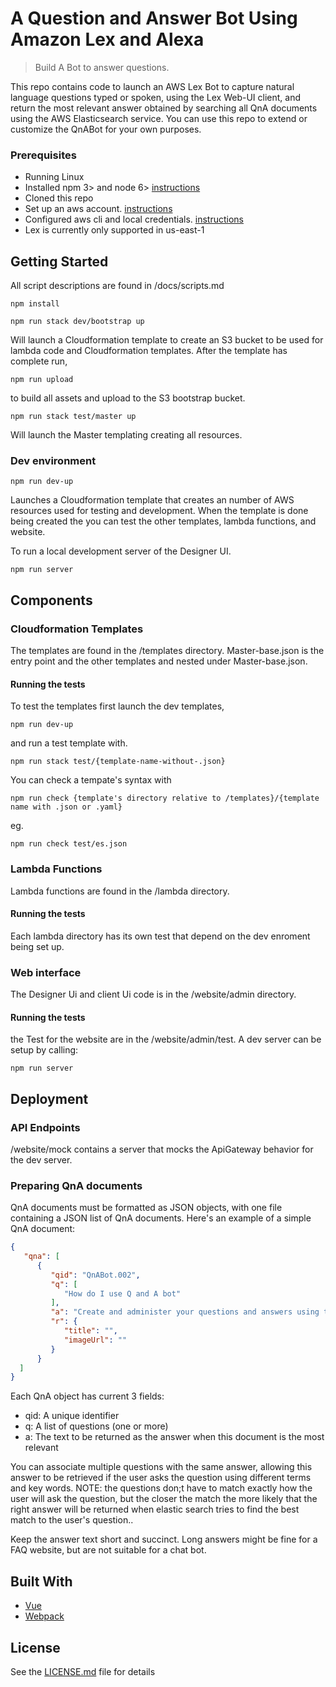 # A Question and Answer Bot Using Amazon Lex and Alexa

> Build A Bot to answer questions. 

This repo contains code to launch an AWS Lex Bot to capture natural language questions typed or spoken, using the Lex Web-UI client, and return the most relevant answer obtained by searching all QnA documents using the AWS Elasticsearch service. You can use this repo to extend or customize the QnABot for your own purposes.

### Prerequisites

- Running Linux 
- Installed npm 3> and node 6> [instructions](https://nodejs.org/en/download/)
- Cloned this repo
- Set up an aws account. [instructions](https://aws.amazon.com/free/?sc_channel=PS&sc_campaign=acquisition_US&sc_publisher=google&sc_medium=cloud_computing_b&sc_content=aws_account_bmm_control_q32016&sc_detail=%2Baws%20%2Baccount&sc_category=cloud_computing&sc_segment=102882724242&sc_matchtype=b&sc_country=US&s_kwcid=AL!4422!3!102882724242!b!!g!!%2Baws%20%2Baccount&ef_id=WS3s1AAAAJur-Oj2:20170825145941:s)
- Configured aws cli and local credentials. [instructions](http://docs.aws.amazon.com/cli/latest/userguide/cli-chap-welcome.html)
- Lex is currently only supported in us-east-1

## Getting Started
All script descriptions are found in /docs/scripts.md
```shell
npm install 
```
```shell
npm run stack dev/bootstrap up
```
Will launch a Cloudformation template to create an S3 bucket to be used for lambda code and Cloudformation templates. After the template has complete run, 
```shell
npm run upload
```
to build all assets and upload to the S3 bootstrap bucket.
```shell
npm run stack test/master up
```
Will launch the Master templating creating all resources.

### Dev environment 

```shell
npm run dev-up
```
Launches a Cloudformation template that creates an number of AWS resources used for testing and development. When the template is done being created the you can test the other templates, lambda functions, and website.

To run a local development server of the Designer UI.
```shell
npm run server 
```
## Components
### Cloudformation Templates
The templates are found in the /templates directory. Master-base.json is the entry point and the other templates and nested under Master-base.json. 

#### Running the tests
To test the templates first launch the dev templates,
```shell
npm run dev-up
```
and run a test template with.
```shell
npm run stack test/{template-name-without-.json}
```
You can check a tempate's syntax with 
```shell
npm run check {template's directory relative to /templates}/{template name with .json or .yaml}
```
eg.
```shell
npm run check test/es.json
```

### Lambda Functions
Lambda functions are found in the /lambda directory.
#### Running the tests
Each lambda directory has its own test that depend on the dev enroment being set up. 

### Web interface
The Designer Ui and client Ui code is in the /website/admin directory. 
#### Running the tests
the Test for the website are in the /website/admin/test. A dev server can be setup by calling:
```shell
npm run server
```

## Deployment
### API Endpoints
/website/mock contains a server that mocks the ApiGateway behavior for the dev server.

### Preparing QnA documents

QnA documents must be formatted as JSON objects, with one file containing a JSON list of QnA documents. Here's an example of a simple QnA document:

```json 
{
   "qna": [
      {
         "qid": "QnABot.002",
         "q": [
            "How do I use Q and A bot"
         ],
         "a": "Create and administer your questions and answers using the Q and A Bot Content Designer UI. End users ask questions using the Lex web UI which supports voice or chat, or using Alexa devices for hands free voice interaction. ",
         "r": {
            "title": "",
            "imageUrl": ""
         }
      }
  ]
}
```
Each QnA object has current 3 fields:
- qid: A unique identifier
- q: A list of questions (one or more)
- a: The text to be returned as the answer when this document is the most relevant
  
You can associate multiple questions with the same answer, allowing this answer to be retrieved if the user asks the question using different terms and key words. NOTE: the questions don;t have to match exactly how the user will ask the question, but the closer the match the more likely that the right answer will be returned when elastic search tries to find the best match to the user's question..

Keep the answer text short and succinct. Long answers might be fine for a FAQ website, but are not suitable for a chat bot.

## Built With

* [Vue](https://vuejs.org/) 
* [Webpack](https://webpack.github.io/)

## License
See the [LICENSE.md](LICENSE.md) file for details
